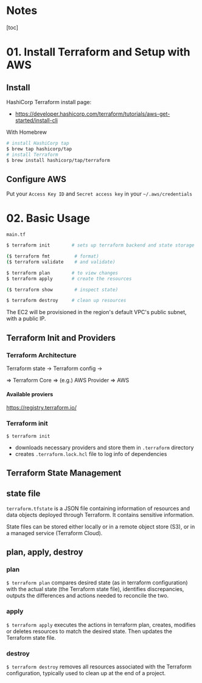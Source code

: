 # Notes

[toc]



# 01. Install Terraform and Setup with AWS

## Install

HashiCorp Terraform install page:

- https://developer.hashicorp.com/terraform/tutorials/aws-get-started/install-cli

With Homebrew

```bash
# install HashiCorp tap
$ brew tap hashicorp/tap
# install Terraform
$ brew install hashicorp/tap/terraform
```

## Configure AWS

Put your `Access Key ID` and `Secret access key` in your `~/.aws/credentials`

# 02. Basic Usage

`main.tf`

```bash
$ terraform init        # sets up terraform backend and state storage

($ terraform fmt         # format)
($ terraform validate    # and validate)

$ terraform plan        # to view changes
$ terraform apply       # create the resources

($ terraform show        # inspect state)

$ terraform destroy     # clean up resources
```

The EC2 will be provisioned in the region's default VPC's public subnet, with a public IP.

## Terraform Init and Providers

### Terraform Architecture

Terraform state ->
Terraform config ->

=> Terraform Core => (e.g.) AWS Provider => AWS

#### Available proviers

https://registry.terraform.io/

### Terraform init

`$ terraform init`

- downloads necessary providers and store them in `.terraform` directory
- creates `.terraform.lock.hcl` file to log info of dependencies

## Terraform State Management

## state file

`terraform.tfstate` is a JSON file containing information of resources and data objects deployed through Terraform. It contains sensitive information.

State files can be stored either locally or in a remote object store (S3), or in a managed service (Terraform Cloud).

## plan, apply, destroy

### plan

`$ terraform plan` compares desired state (as in terraform configuration) with the actual state (the Terraform state file), identifies discrepancies, outputs the differences and actions needed to reconcile the two.

### apply

`$ terraform apply` executes the actions in terraform plan, creates, modifies or deletes resources to match the desired state. Then updates the Terraform state file.

### destroy

`$ terraform destroy` removes all resources associated with the Terraform configuration, typically used to clean up at the end of a project.



